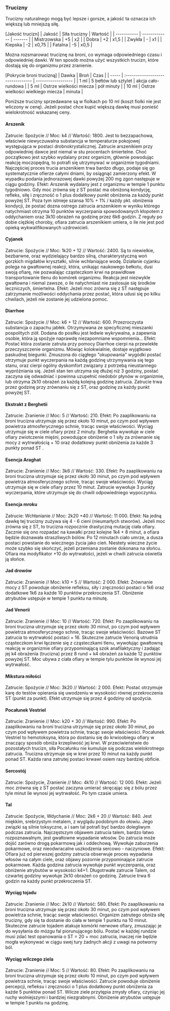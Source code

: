 ### Trucizny 

Trucizny naturalnego mogą być lepsze i gorsze, a jakość ta oznacza ich większą lub mniejszą siłę. 

[Jakość trucizn]
| Jakość      | Siła trucizny | Wartość |
| ----------- | ------------- | ------- |
| Mistrzowska | +5            | x2      |
| Dobra       | +2            | x1,5    |
| Zwykła      | -             | x1      |
| Kiepska     | -2            | x0,75   |
| Fatalna     | -5            | x0,5    |

Można rozsmarować truciznę na broni, co wymaga odpowiedniego czasu i odpowiedniej dawki. W ten sposób można użyć wszystkich trucizn, które dostają się do organizmu przez zranienie. 

[Pokrycie broni trucizną]
| Dawka | Broń                              | Czas               |
| ----- | :-------------------------------- | ------------------ |
| 1 ml  | 5 bełtów lub sztylet              | akcja cało-rundowa |
| 5 ml  | Ostrze wielkości miecza           | pół minuty         |
| 10 ml | Ostrze wielkości wielkiego miecza | minuta             |

Poniższe trucizny sprzedawane są w fiolkach po 10 ml (koszt fiolki nie jest wliczony w cenę). Jeżeli postać chce kupić większą dawkę musi ponieść wielokrotność wskazanej ceny.

#### Arszenik 

Zatrucie: Spożycie // Moc: k4 // Wartość: 1800.
Jest to bezzapachowa, właściwie niewyczuwalna substancja w temperaturze pokojowej występująca w postaci drobnokrystalicznej. Zatrucie arszenikiem przy odpowiedniej dawce jest niemal w stu procentach śmiertelne. Choć początkowo jest szybko wydalany przez organizm, głównie powodując reakcję moczopędną, to potrafi się utrzymywać w organizmie tygodniami. Najczęściej proces trucia arszenikiem trwa bardzo długo, podaje się go systematycznie ofierze całymi dniami, by osiągnąć zamierzony efekt. W wypadku podania jednorazowej dawki powyżej 200 mg zgon następuje w ciągu godziny.
Efekt: Arszenik wydalany jest z organizmu w tempie 1 punktu tygodniowo. Gdy moc zrówna się z ST postać ma obniżoną kondycję, refleks, siłę i zręczność o 1 plus dodatkowy punkt obniżenia za każdy punkt powyżej ST. Poza tym istnieje szansa 10% + 1% / każdy pkt. obniżenia kondycji, że postać dozna ostrego zatrucia arszenikiem w wyniku którego natychmiast otrzyma 10 punktów wyczerpania spowodowanych kłopotem z oddychaniem oraz 3k10 obrażeń na godzinę przez 6k6 godzin. Z reguły po dobie ciężkiej choroby, ofiara zatrucia arszenikiem umiera, o ile nie jest pod opieką wykwalifikowanych uzdrowicieli.

#### Cyjanek

Zatrucie: Spożycie // Moc: 1k20 + 12 // Wartość: 2400.
Są to niewielkie, bezbarwne, oraz wydzielający bardzo silną, charakterystyczną woń gorzkich migdałów kryształki, silnie wchłaniające wodę. Działanie cyjanku polega na gwałtownej reakcji, która, unikając naukowego bełkotu, dusi swoją ofiarę, nie pozwalając cząsteczkom krwi na prawidłowe transportowanie tlenu do komórek organizmu. Reakcja jest niezwykle gwałtowna i niemal zawsze, o ile natychmiast nie zastosuje się środków leczniczych, śmiertelna.
Efekt: Jeżeli moc zrówna się z ST następuje zatrzymanie możliwości oddychania przez postać, która udusi się po kilku chwilach, jeżeli nie zostanie jej udzielona pomoc.

#### Diarrhoe

Zatrucie: Spożycie // Moc: k6 + 12 // Wartość: 600.
Przezroczysta substancja o zapachu jabłek. Otrzymywana ze specyficznej mieszanki pospolitych ziół. Dodana do posiłku jest ledwie wykrywalna, a zapewnia osobie, która ją spożyje naprawdę niezapomniane wspomnienia...
Efekt: Postać która zostanie zatruta przy pomocy Diarrhoe cierpi na przewlekłe przeczyszczenie organizmu. Mówiąc kolokwialnie, dostaje wyjątkowo paskudnej biegunki. Zmuszona do ciągłego "okupowania" wygódki postać otrzymuje punkt wyczerpania na każdą godzinę utrzymywania się tego stanu, oraz cierpi ogólny dyskomfort związany z potrzebą nieustannego wypróżniania się. Jeżeli stan ten utrzyma się dłużej niż 3 godziny, postać zaczyna się odwadniać i powinna uzupełnić niedobór płynów w organizmie, lub otrzyma 2k10 obrażeń za każdą kolejną godzinę zatrucia. Zatrucie trwa przez godzinę przy zrównaniu się z ST, oraz godzinę za każdy punkt powyżej ST.

#### Ekstrakt z Berghetii 

Zatrucie: Zranienie // Moc: 5 // Wartość: 210.
Efekt:  Po zaaplikowaniu na broni trucizna utrzymuje się przez około 10 minut, po czym pod wpływem powietrza atmosferycznego schnie, tracąc swoje właściwości. Wyciąg utrzymuje się w ciele ofiary przez  2 minuty. Berghetia wywołuje w ciele ofiary zwiotczenie mięśni, powodujące obniżenie o 1 siły za zrównanie się mocy z wytrwałością + 10 oraz dodatkowy punkt obniżenia za  każde 3 punkty ponad ST .

#### Esencja Araghat 

Zatrucie: Zranienie // Moc: 3k6 // Wartość: 330.
Efekt: Po zaaplikowaniu na broni trucizna utrzymuje się przez około 30 minut, po czym pod wpływem powietrza atmosferycznego schnie, tracąc swoje właściwości. Wyciąg utrzymuje się w ciele ofiary przez  10 minut. Zatrucie wywołuje 3 punkty wyczerpania, które utrzymuje się do chwili odpowiedniego wypoczynku.

#### Esencja mroku

Zatrucie: Wchłanianie // Moc: 2k20 +40 // Wartość: 11 000.
Efekt: Na jedną dawkę tej trucizny zużywa się 4 - 6 cieni (nieumarłych stworów). Jeżeli moc zrówna się z ST, to trucizna rozpocznie drastyczną mutację ciała ofiary. Zacznie się ono rozpadać na kawałki przez kolejne 1k4 + 8 minut, a ofiara będzie doznawała straszliwych bólów. Po 12 minutach ciało umrze, a dusza postaci powstanie do wiecznego życia jako cień. Niestety wieczne życie może szybko się skończyć, jeżeli przemiana zostanie dokonana na słońcu. 
Ofiara ma modyfikator +10 do wytrwałości, jeżeli w chwili zatrucia oświetla ją słońce. 

#### Jad drowów

Zatrucie: Zranienie // Moc: k10 + 5 // Wartość: 2 000.
Efekt: Zrównanie mocy z ST powoduje obniżenie refleksu, siły i zręczności postaci o 1k6 oraz dodatkowe 1k6 za każde 10 punktów przekroczenia ST. Obniżenie atrybutów ustępuje w tempie 1 punktu na minutę.

#### Jad Venorii

Zatrucie: Zranienie // Moc: 10 // Wartość: 720.
Efekt: Po zaaplikowaniu na broni trucizna utrzymuje się przez około 30 minut, po czym pod wpływem powietrza atmosferycznego schnie, tracąc swoje właściwości. Bazowe ST zatrucia to wytrwałość postaci + 16. Skuteczne zatrucie Venorią utrudnia cząsteczkom krwi łączenie się z cząsteczkami tlenu, wywołując gwałtowną reakcję w organizmie ofiary przypominającą szok anafilaktyczny i zadając jej k4 obrażenia (trucizna) przez 8 rund + k4 obrażeń za każde 12 punktów powyżej ST. Moc ubywa z ciała ofiary w tempie tylu punktów ile wynosi jej wytrwałość. 

#### Mikstura miłości

Zatrucie: Spożycie // Moc: 3k20 // Wartość: 2 000.
Efekt: Postać otrzymuje karę do testów opierania się uwodzeniu w wysokości równej przekroczenia ST (punkt za punkt). Efekt utrzymuje się przez 4 godziny od spożycia. 

#### Pocałunek Vestriel

Zatrucie: Zranienie // Moc: k20 + 30 // Wartość: 990.
Efekt: Po zaaplikowaniu na broni trucizna utrzymuje się przez około 30 minut, po czym pod wpływem powietrza schnie, tracąc swoje właściwości. Pocałunek Vestriel to hemotoksyna, która po dostaniu się do krwioobiegu ofiary w znaczący sposób obniża krzepliwość jej krwi. W przeciwieństwie do pozostałych trucizn, siła Pocałunku nie kumuluje się podczas wielokrotnego zatrucia. Trucizna utrzymuje się w krwi przez 10 minut na każdy punkt ponad ST. Każda rana zatrutej postaci krwawi osiem razy bardziej obficie. 

#### Sercostój

Zatrucie: Spożycie, Zranienie // Moc:  4k10 // Wartość: 12 000.
Efekt:  Jeżeli moc zrówna się z ST postać zaczyna umierać skręcając się z bólu przez tyle minut ile wynosi jej wytrwałość. Po tym czasie umiera.

#### Tal 

Zatrucie: Spożycie, Wdychanie // Moc:  2k6 + 20 // Wartość: 840.
Jest miękkim, srebrzystym metalem, z wyglądu podobnym do ołowiu. Jego związki są silnie toksyczne, a i sam tal potrafi być bardzo dolegliwym podczas zatrucia. Najczęstszym objawem zatrucia talem, bardzo łatwo rozpoznawalnym, jest gwałtowne wypadanie włosów. Do zatrucia może dojść zarówno drogą pokarmową jak i oddechową. Wywołuje zaburzenia pokarmowe, oraz nieodwracalne uszkodzenia sercowo - naczyniowe.
Efekt: Ofiara już od pierwszej godziny zatrucia obserwuje proces wypadania włosów na całym ciele, oraz objawy pozornie przypominające zatrucie pokarmowe. Każda godzina zatrucia wywołuje punkt wyczerpania, oraz obniżenie atrybutów w wysokości k4+1. Długotrwałe zatrucie Talem, od czwartej godziny wywołuje 2k10 obrażeń co godzinę. Zatrucie trwa 6 godzin na każdy punkt przekroczenia ST. 

#### Wyciąg tojadu

Zatrucie: Zranienie // Moc: 2k10 // Wartość: 580.
Efekt: Po zaaplikowaniu na broni trucizna utrzymuje się przez około 30 minut, po czym pod wpływem powietrza schnie, tracąc swoje właściwości. Organizm zatrutego obniża siłę trucizny, gdy się ta dostanie do ciała w tempie 1 punktu na 10 minut. Skuteczne zatrucie tojadem atakuje komórki nerwowe ofiary, zmuszając je do wysyłania do mózgu fal piorunującego bólu. Postać w każdej rundzie musi zdać test opanowania o ST = 20 + moc zatrucia, inaczej nie będzie mogła wykonywać w ciągu swej tury żadnych akcji z uwagi na potworny ból.

#### Wyciąg wilczego ziela 

Zatrucie: Zranienie // Moc: 5 // Wartość: 80.
Efekt: Po zaaplikowaniu na broni trucizna utrzymuje się przez około 10 minut, po czym pod wpływem powietrza schnie, tracąc swoje właściwości. Zatrucie powoduje obniżenie percepcji, refleksu i zręczności o 1 plus dodatkowy punkt obniżenia za każde 5 punktów ponad ST.  Wilcze ziele przytępia zmysły ofiary, czyniąc jej ruchy wolniejszymi i bardziej niezgrabnymi. Obniżenie atrybutów ustępuje w tempie 1 punktu na godzinę.